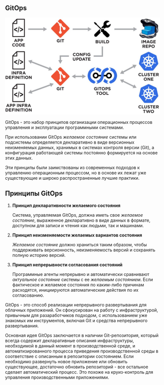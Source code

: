 ## GitOps
![GitOps](./assets/gitops1.jpg)

GitOps - это набор принципов организации операционных процессов управления и эксплуатации программными системами.

При использовании GitOps _желаемое состояние_ системы или подсистемы определяется декларативно в виде версионных неизменяемых данных, хранимых в системах контроля версии (Git), а конфигурация работающей системы постоянно формируется на основе этих данных.

Эти принципы были заимствованы из современных подходов к управлению операционным процессом, но в основе их лежат уже существующие и широко распространенные лучшие практики.

## Принципы GitOps

1. **Принцип декларативности желаемого состояния**

    Система, управляемая GitOps, должна иметь свое _желаемое состояние_, выраженное декларативно в виде данных в формате, доступном для записи и чтения как людьми, так и машинами.

2. **Принцип неизменяемости желаемых вариантов состояния**

    _Желаемое состояние_ должно храниться таким образом, чтобы поддерживать версионность, неизменяемость версий и сохранять полную историю версий.

3. **Принцип непрерывности согласования состояний**

    Программные агенты непрерывно и автоматически сравнивают _актуальное состояние_ системы с ее _желаемым состоянием_.
    Если фактическое и желаемое состояния по каким-либо причинам расходятся, инициируются автоматические действия по их согласованию.

GitOps - это способ реализации непрерывного развертывания для облачных приложений. Он сфокусирован на работу с инфраструктурой, привычным для разаработчиков подходом, с использованием уже знакомых им инструментов, включая Git и средства непрерывного развертывания.

Основная идея GitOps заключается в наличии Git-репозитория, который всегда содержит декларативные описания инфраструктуры, необходимой в данный момент в производственной среде, и автоматизированного процесса приведения производственной среды в соответствие с описанным в репозитории состоянием. Если необходимо развернуть новое приложение или обновить существующее, достаточно обновить репозиторий - все остальное сделает автоматический процесс. Это похоже на круиз-контроль для управления производственными приложениями.